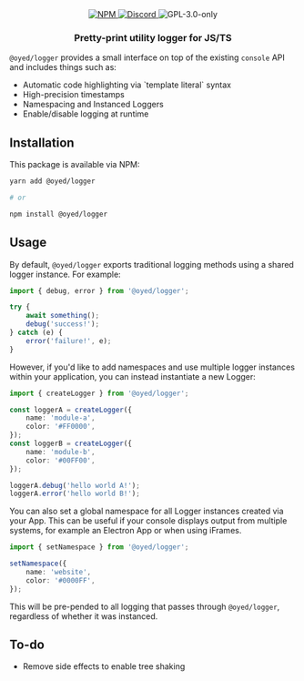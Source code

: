 <div align="center">
    <a href="https://www.npmjs.com/package/@oyed/logger" target="_blank">
        <img src="https://img.shields.io/npm/v/@oyed/logger?style=flat-square" alt="NPM" />
    </a>
    <a href="https://discord.gg/3S6AKZ2GR9" target="_blank">
        <img src="https://img.shields.io/discord/1000565079789535324?color=7289DA&label=discord&logo=discord&logoColor=FFFFFF&style=flat-square" alt="Discord" />
    </a>
    <img src="https://img.shields.io/npm/l/@oyed/logger?style=flat-square" alt="GPL-3.0-only" />
    <h3>Pretty-print utility logger for JS/TS</h3>
</div>

`@oyed/logger` provides a small interface on top of the existing `console` API and includes things such as:

- Automatic code highlighting via \`template literal\` syntax
- High-precision timestamps
- Namespacing and Instanced Loggers
- Enable/disable logging at runtime

## Installation

This package is available via NPM:

```bash
yarn add @oyed/logger

# or

npm install @oyed/logger
```

## Usage

By default, `@oyed/logger` exports traditional logging methods using a shared logger instance. For example:

```typescript
import { debug, error } from '@oyed/logger';

try {
    await something();
    debug('success!');
} catch (e) {
    error('failure!', e);
}
```

However, if you'd like to add namespaces and use multiple logger instances within your application, you can instead instantiate a new Logger:

```typescript
import { createLogger } from '@oyed/logger';

const loggerA = createLogger({
    name: 'module-a',
    color: '#FF0000',
});
const loggerB = createLogger({
    name: 'module-b',
    color: '#00FF00',
});

loggerA.debug('hello world A!');
loggerA.error('hello world B!');
```

You can also set a global namespace for all Logger instances created via your App. This can be useful if your console displays output from multiple systems, for example an Electron App or when using iFrames.

```typescript
import { setNamespace } from '@oyed/logger';

setNamespace({
    name: 'website',
    color: '#0000FF',
});
```

This will be pre-pended to all logging that passes through `@oyed/logger`, regardless of whether it was instanced.

## To-do

- Remove side effects to enable tree shaking
